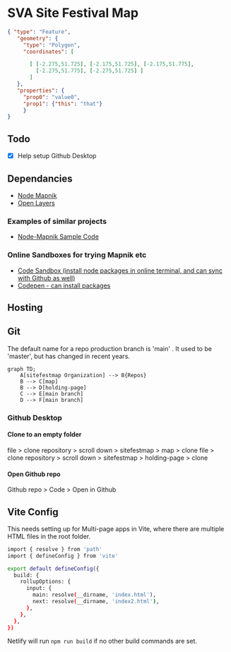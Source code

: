 # SVA Site Festival Map 

```geojson
{ "type": "Feature",
   "geometry": {
     "type": "Polygon",
     "coordinates": [

       [ [-2.275,51.725], [-2.175,51.725], [-2.175,51.775],
         [-2.275,51.775], [-2.275,51.725] ]
       ]
   },
   "properties": {
     "prop0": "value0",
     "prop1": {"this": "that"}
     }
}

```

## Todo

- [x] Help setup Github Desktop

## Dependancies

- [Node Mapnik](https://github.com/mapnik/node-mapnik/)
- [Open Layers](https://openlayers.org)

### Examples of similar projects

- [Node-Mapnik Sample Code](https://github.com/mapnik/node-mapnik-sample-code)

### Online Sandboxes for trying Mapnik etc

- [Code Sandbox (install node packages in online terminal, and can sync with Github as well)](https://codesandbox.io)
- [Codepen - can install packages](https://codepen.io/)

## Hosting

## Git 

The default name for a repo production branch is 'main' . It used to be 'master', but has changed in recent years.
     
```mermaid
graph TD;
    A[sitefestmap Organization] --> B{Repos}
    B --> C[map]
    B --> D[holding-page]
    C --> E[main branch]
    D --> F[main branch]
```

### Github Desktop

#### Clone to an empty folder

file > clone repository > scroll down > sitefestmap > map > clone
file > clone repository > scroll down > sitefestmap > holding-page > clone

#### Open Github repo

Github repo > Code > Open in Github

## Vite Config

This needs setting up for Multi-page apps in Vite, where there are multiple HTML files in the root folder.

```sh
import { resolve } from 'path'
import { defineConfig } from 'vite'

export default defineConfig({
  build: {
    rollupOptions: {
      input: {
        main: resolve(__dirname, 'index.html'),
        next: resolve(__dirname, 'index2.html'),
      },
    },
  },
})
```

Netlify will run `npm run build` if no other build commands are set.
